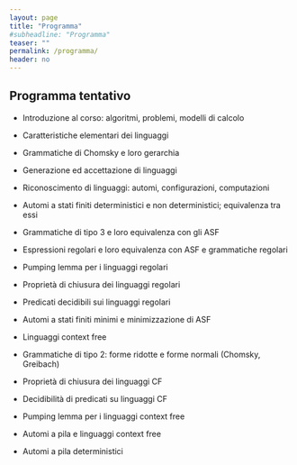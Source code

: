 ```yaml
---
layout: page
title: "Programma"
#subheadline: "Programma"
teaser: ""
permalink: /programma/
header: no
---
```

## Programma tentativo

* Introduzione al corso: algoritmi, problemi, modelli di calcolo
* Caratteristiche elementari dei linguaggi
* Grammatiche di Chomsky e loro gerarchia
* Generazione ed accettazione di linguaggi
* Riconoscimento di linguaggi: automi, configurazioni, computazioni
* Automi a stati finiti deterministici e non deterministici; equivalenza tra essi
* Grammatiche di tipo 3 e loro equivalenza con gli ASF
* Espressioni regolari e loro equivalenza con ASF e grammatiche regolari
* Pumping lemma per i linguaggi regolari
* Proprietà di chiusura dei linguaggi regolari
* Predicati decidibili sui linguaggi regolari
* Automi a stati finiti minimi e minimizzazione di ASF
 
* Linguaggi context free
* Grammatiche di tipo 2: forme ridotte e forme normali (Chomsky, Greibach)
* Proprietà di chiusura dei linguaggi CF
* Decidibilità di predicati su linguaggi CF
* Pumping lemma per i linguaggi context free
* Automi a pila e linguaggi context free
* Automi a pila deterministici
